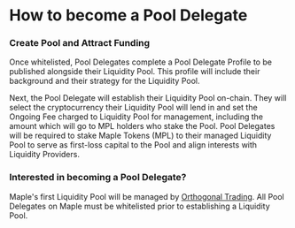 # How to become a Pool Delegate

### Create Pool and Attract Funding

Once whitelisted, Pool Delegates complete a Pool Delegate Profile to be published alongside their Liquidity Pool. This profile will include their background and their strategy for the Liquidity Pool.

Next, the Pool Delegate will establish their Liquidity Pool on-chain. They will select the cryptocurrency their Liquidity Pool will lend in and set the Ongoing Fee charged to Liquidity Pool for management, including the amount which will go to MPL holders who stake the Pool. Pool Delegates will be required to stake Maple Tokens \(MPL\) to their managed Liquidity Pool to serve as first-loss capital to the Pool and align interests with Liquidity Providers.

### Interested in becoming a Pool Delegate?

Maple's first Liquidity Pool will be managed by [Orthogonal Trading](https://maplefinance.ghost.io/orthogonal-trading-pool-delegate/). All Pool Delegates on Maple must be whitelisted prior to establishing a Liquidity Pool.

